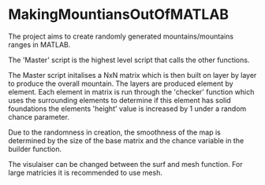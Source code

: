 # MakingMountiansOutOfMATLAB
The project aims to create randomly generated mountains/mountains ranges in MATLAB. 

The 'Master' script is the highest level script that calls the other functions.

The Master script initalises a NxN matrix which is then built on layer by layer to produce the overall mountain. The layers are produced element by element. Each element in matrix is run through the 'checker' function which uses the surrounding elements to determine if this element has solid foundations the elements 'height' value is increased by 1 under a random chance parameter.

Due to the randomness in creation, the smoothness of the map is determined by the size of the base matrix and the chance variable in the builder function.

The visulaiser can be changed between the surf and mesh function. For large matricies it is recommended to use mesh.
